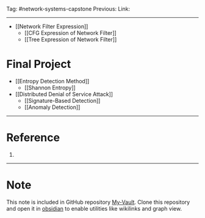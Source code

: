 Tag: #network-systems-capstone
Previous: 
Link: 

---

- [[Network Filter Expression]]
	- [[CFG Expression of Network Filter]]
	- [[Tree Expression of Network Filter]]

# Final Project

- [[Entropy Detection Method]]
	- [[Shannon Entropy]]
- [[Distributed Denial of Service Attack]]
	- [[Signature-Based Detection]]
	- [[Anomaly Detection]]

---

# Reference

1. 

---

# Note

This note is included in GitHub repository [My-Vault](https://github.com/LittleD3092/My-Vault.git). Clone this repository and open it in [obsidian](https://obsidian.md/) to enable utilities like wikilinks and graph view.